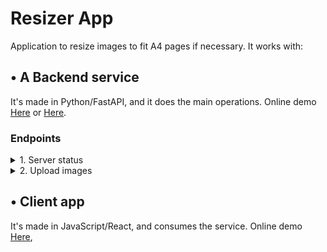 # Resizer App 

Application to resize images to fit A4 pages if necessary. It works with:


## • A Backend service

It's made in Python/FastAPI, and it does the main operations. Online demo [Here](https://resizer-app-backend-hunk.vercel.app/docs) or [Here](https://resizer-app-backend.vercel.app/docs).

### Endpoints

<details>
	<summary>1. Server status</summary>
	URL : `/`
    <br>
    Method : `GET`
    <br>
    Response body example :     

    {
        "message":	"The app is working, send your images to /upload"
    }
</details>

<details>
	<summary>2. Upload images</summary>
	URL : `/upload`
    <br>
    Method : `POST`
    <br>    
    Notes : 
    <br/>
    <ul>
        <li>You must send the request using `multipart/form-data` content-type</li>
        <li>Put your images in a field named `images`</li>
        <li>This method returns a pdf file.</li>
    </ul>
</details>


## • Client app 

It's made in JavaScript/React, and consumes the service. Online demo [Here](https://resizer-app-frontend.vercel.app),